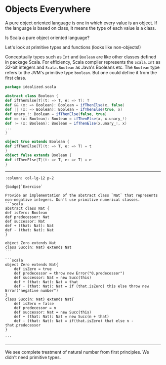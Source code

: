 # Objects Everywhere

 A pure object oriented language is one in which every value is an object. If the language is based on class, it means the type of each value is a class.

 Is Scala a pure object oriented language?

 Let's look at primitive types and functions (looks like non-objects!)

 Conceptually types such as `Int` and `Boolean` are like other classes defined in package Scala. For efficiency, Scala compiler represents the `Scala.Int` as 32-bit integers and `Scala.Boolean` as Java's Booleans etc.
 The `Boolean` type refers to the JVM's primitive type `boolean`. But one could define it from the first class.

 ```scala
package idealized.scala

abstract class Boolean {
def ifThenElse[T](t: => T, e: => T): T
def && (x: => Boolean): Boolean = ifThenElse(x, false)
def || (x: => Boolean): Boolean = ifThenElse(true, x)
def unary_!: Boolean = ifThenElse(false, true)
def == (x: Boolean): Boolean = ifThenElse(x, x.unary_!)
def != (x: Boolean): Boolean = ifThenElse(x.unary_!, x)
...
}

object true extends Boolean {
def ifThenElse[T](t: => T, e: => T) = t
}
object false extends Boolean {
def ifThenElse[T](t: => T, e: => T) = e
}
```


-------------------------------------------------------------------

````{panels}
:column: col-lg-12 p-2

{badge}`Exercise`

Provide an implementation of the abstract class `Nat` that represents non-negative integers. Don't use primitive numerical classes.
```scala
abstract class Nat {
def isZero: Boolean
def predecessor: Nat
def successor: Nat
def + (that: Nat): Nat
def - (that: Nat): Nat
}

object Zero extends Nat
class Succ(n: Nat) extends Nat
```
````

````{dropdown} Solution
```scala
object Zero extends Nat{
    def isZero = true
    def predecessor = throw new Error("0.predecessor")
    def successor: Nat = new Succ(this)
    def + (that: Nat): Nat = that
    def - (that: Nat): Nat = if (that.isZero) this else throw new Error("negative number")
}
class Succ(n: Nat) extends Nat{
    def isZero = false
    def predecessor = n
    def successor: Nat = new Succ(this)
    def + (that: Nat): Nat = new Succ(n + that)
    def - (that: Nat): Nat = if(that.isZero) that else n - that.predecessor
}

```
````

--------------------------------------------------------------------------------

We see complete treatment of natural number from first principles. We didn't need primitive types. 